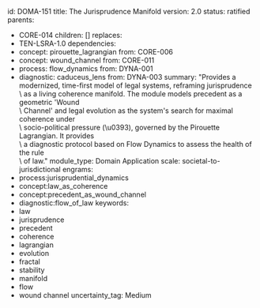 id: DOMA-151
title: The Jurisprudence Manifold
version: 2.0
status: ratified
parents:
- CORE-014
children: []
replaces:
- TEN-LSRA-1.0
dependencies:
- concept: pirouette_lagrangian
  from: CORE-006
- concept: wound_channel
  from: CORE-011
- process: flow_dynamics
  from: DYNA-001
- diagnostic: caduceus_lens
  from: DYNA-003
summary: "Provides a modernized, time-first model of legal systems, reframing jurisprudence\
  \ as a living coherence manifold. The module models precedent as a geometric 'Wound\
  \ Channel' and legal evolution as the system's search for maximal coherence under\
  \ socio-political pressure (\u0393), governed by the Pirouette Lagrangian. It provides\
  \ a diagnostic protocol based on Flow Dynamics to assess the health of the rule\
  \ of law."
module_type: Domain Application
scale: societal-to-jurisdictional
engrams:
- process:jurisprudential_dynamics
- concept:law_as_coherence
- concept:precedent_as_wound_channel
- diagnostic:flow_of_law
keywords:
- law
- jurisprudence
- precedent
- coherence
- lagrangian
- evolution
- fractal
- stability
- manifold
- flow
- wound channel
uncertainty_tag: Medium